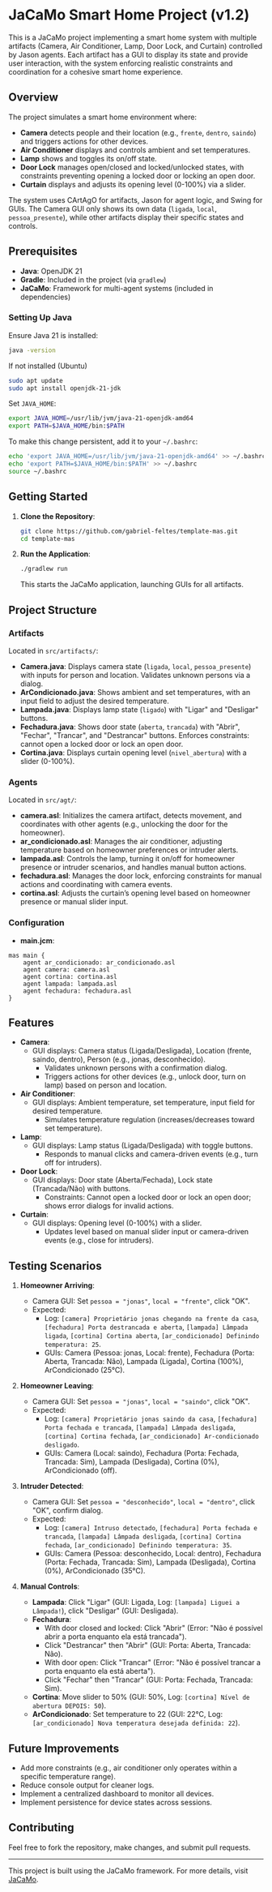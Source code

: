 # JaCaMo Smart Home Project (v1.2)

This is a JaCaMo project implementing a smart home system with multiple artifacts (Camera, Air Conditioner, Lamp, Door Lock, and Curtain) controlled by Jason agents. Each artifact has a GUI to display its state and provide user interaction, with the system enforcing realistic constraints and coordination for a cohesive smart home experience.

## Overview

The project simulates a smart home environment where:

- **Camera** detects people and their location (e.g., `frente`, `dentro`, `saindo`) and triggers actions for other devices.
- **Air Conditioner** displays and controls ambient and set temperatures.
- **Lamp** shows and toggles its on/off state.
- **Door Lock** manages open/closed and locked/unlocked states, with constraints preventing opening a locked door or locking an open door.
- **Curtain** displays and adjusts its opening level (0-100%) via a slider.

The system uses CArtAgO for artifacts, Jason for agent logic, and Swing for GUIs. The Camera GUI only shows its own data (`ligada`, `local`, `pessoa_presente`), while other artifacts display their specific states and controls.

## Prerequisites

- **Java**: OpenJDK 21
- **Gradle**: Included in the project (via `gradlew`)
- **JaCaMo**: Framework for multi-agent systems (included in dependencies)

### Setting Up Java

Ensure Java 21 is installed:

```bash
java -version
```

If not installed (Ubuntu)

```bash
sudo apt update
sudo apt install openjdk-21-jdk
```

Set `JAVA_HOME`:

```bash
export JAVA_HOME=/usr/lib/jvm/java-21-openjdk-amd64
export PATH=$JAVA_HOME/bin:$PATH
```

To make this change persistent, add it to your `~/.bashrc`:

```bash
echo 'export JAVA_HOME=/usr/lib/jvm/java-21-openjdk-amd64' >> ~/.bashrc
echo 'export PATH=$JAVA_HOME/bin:$PATH' >> ~/.bashrc
source ~/.bashrc
```

## Getting Started

1. **Clone the Repository**:

    ```bash
    git clone https://github.com/gabriel-feltes/template-mas.git
    cd template-mas
    ```

2. **Run the Application**:

    ```bash
    ./gradlew run
    ```

    This starts the JaCaMo application, launching GUIs for all artifacts.

## Project Structure

### Artifacts

Located in `src/artifacts/`:

- **Camera.java**: Displays camera state (`ligada`, `local`, `pessoa_presente`) with inputs for person and location. Validates unknown persons via a dialog.
- **ArCondicionado.java**: Shows ambient and set temperatures, with an input field to adjust the desired temperature.
- **Lampada.java**: Displays lamp state (`ligado`) with "Ligar" and "Desligar" buttons.
- **Fechadura.java**: Shows door state (`aberta`, `trancada`) with "Abrir", "Fechar", "Trancar", and "Destrancar" buttons. Enforces constraints: cannot open a locked door or lock an open door.
- **Cortina.java**: Displays curtain opening level (`nivel_abertura`) with a slider (0-100%).

### Agents

Located in `src/agt/`:

- **camera.asl**: Initializes the camera artifact, detects movement, and coordinates with other agents (e.g., unlocking the door for the homeowner).
- **ar_condicionado.asl**: Manages the air conditioner, adjusting temperature based on homeowner preferences or intruder alerts.
- **lampada.asl**: Controls the lamp, turning it on/off for homeowner presence or intruder scenarios, and handles manual button actions.
- **fechadura.asl**: Manages the door lock, enforcing constraints for manual actions and coordinating with camera events.
- **cortina.asl**: Adjusts the curtain’s opening level based on homeowner presence or manual slider input.

### Configuration

- **main.jcm**:

```jcm
mas main {
    agent ar_condicionado: ar_condicionado.asl
    agent camera: camera.asl
    agent cortina: cortina.asl
    agent lampada: lampada.asl
    agent fechadura: fechadura.asl
}
```

## Features

- **Camera**:
  - GUI displays: Camera status (Ligada/Desligada), Location (frente, saindo, dentro), Person (e.g., jonas, desconhecido).
    - Validates unknown persons with a confirmation dialog.
    - Triggers actions for other devices (e.g., unlock door, turn on lamp) based on person and location.
- **Air Conditioner**:
  - GUI displays: Ambient temperature, set temperature, input field for desired temperature.
    - Simulates temperature regulation (increases/decreases toward set temperature).
- **Lamp**:
  - GUI displays: Lamp status (Ligada/Desligada) with toggle buttons.
    - Responds to manual clicks and camera-driven events (e.g., turn off for intruders).
- **Door Lock**:
  - GUI displays: Door state (Aberta/Fechada), Lock state (Trancada/Não) with buttons.
    - Constraints: Cannot open a locked door or lock an open door; shows error dialogs for invalid actions.
- **Curtain**:
  - GUI displays: Opening level (0-100%) with a slider.
    - Updates level based on manual slider input or camera-driven events (e.g., close for intruders).

## Testing Scenarios

1. **Homeowner Arriving**:
    - Camera GUI: Set `pessoa = "jonas"`, `local = "frente"`, click "OK".
    - Expected:
        - Log: `[camera] Proprietário jonas chegando na frente da casa`, `[fechadura] Porta destrancada e aberta`, `[lampada] Lâmpada ligada`, `[cortina] Cortina aberta`, `[ar_condicionado] Definindo temperatura: 25`.
        - GUIs: Camera (Pessoa: jonas, Local: frente), Fechadura (Porta: Aberta, Trancada: Não), Lampada (Ligada), Cortina (100%), ArCondicionado (25°C).

2. **Homeowner Leaving**:
    - Camera GUI: Set `pessoa = "jonas"`, `local = "saindo"`, click "OK".
    - Expected:
        - Log: `[camera] Proprietário jonas saindo da casa`, `[fechadura] Porta fechada e trancada`, `[lampada] Lâmpada desligada`, `[cortina] Cortina fechada`, `[ar_condicionado] Ar-condicionado desligado`.
        - GUIs: Camera (Local: saindo), Fechadura (Porta: Fechada, Trancada: Sim), Lampada (Desligada), Cortina (0%), ArCondicionado (off).

3. **Intruder Detected**:
    - Camera GUI: Set `pessoa = "desconhecido"`, `local = "dentro"`, click "OK", confirm dialog.
    - Expected:
        - Log: `[camera] Intruso detectado`, `[fechadura] Porta fechada e trancada`, `[lampada] Lâmpada desligada`, `[cortina] Cortina fechada`, `[ar_condicionado] Definindo temperatura: 35`.
        - GUIs: Camera (Pessoa: desconhecido, Local: dentro), Fechadura (Porta: Fechada, Trancada: Sim), Lampada (Desligada), Cortina (0%), ArCondicionado (35°C).

4. **Manual Controls**:
    - **Lampada**: Click "Ligar" (GUI: Ligada, Log: `[lampada] Liguei a Lâmpada!`), click "Desligar" (GUI: Desligada).
    - **Fechadura**:
        - With door closed and locked: Click "Abrir" (Error: "Não é possível abrir a porta enquanto ela está trancada").
        - Click "Destrancar" then "Abrir" (GUI: Porta: Aberta, Trancada: Não).
        - With door open: Click "Trancar" (Error: "Não é possível trancar a porta enquanto ela está aberta").
        - Click "Fechar" then "Trancar" (GUI: Porta: Fechada, Trancada: Sim).
    - **Cortina**: Move slider to 50% (GUI: 50%, Log: `[cortina] Nível de abertura DEPOIS: 50`).
    - **ArCondicionado**: Set temperature to 22 (GUI: 22°C, Log: `[ar_condicionado] Nova temperatura desejada definida: 22`).

## Future Improvements

- Add more constraints (e.g., air conditioner only operates within a specific temperature range).
- Reduce console output for cleaner logs.
- Implement a centralized dashboard to monitor all devices.
- Implement persistence for device states across sessions.

## Contributing

Feel free to fork the repository, make changes, and submit pull requests.

---

This project is built using the JaCaMo framework. For more details, visit [JaCaMo](https://jacamo-lang.github.io/).
